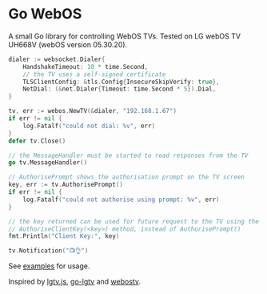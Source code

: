 # Go WebOS

A small Go library for controlling WebOS TVs. Tested on LG webOS TV UH668V (webOS version 05.30.20).

```go
dialer := websocket.Dialer{
    HandshakeTimeout: 10 * time.Second,
    // the TV uses a self-signed certificate
    TLSClientConfig: &tls.Config{InsecureSkipVerify: true},
    NetDial: (&net.Dialer{Timeout: time.Second * 5}).Dial,
}

tv, err := webos.NewTV(&dialer, "192.168.1.67")
if err != nil {
    log.Fatalf("could not dial: %v", err)
}
defer tv.Close()

// the MessageHandler must be started to read responses from the TV
go tv.MessageHandler()

// AuthorisePrompt shows the authorisation prompt on the TV screen
key, err := tv.AuthorisePrompt()
if err != nil {
    log.Fatalf("could not authorise using prompt: %v", err)
}

// the key returned can be used for future request to the TV using the 
// AuthoriseClientKey(<key>) method, instead of AuthorisePrompt()
fmt.Println("Client Key:", key)

tv.Notification("📺👌")
```

See [examples](examples/) for usage.

Inspired by [lgtv.js](https://github.com/msloth/lgtv.js), [go-lgtv](https://github.com/dhickie/go-lgtv) and [webostv](https://github.com/snabb/webostv).
